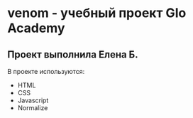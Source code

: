 # venom - учебный проект Glo Academy
## Проект выполнила Елена Б.
В проекте используются:
- HTML
- CSS
- Javascript
- Normalize
